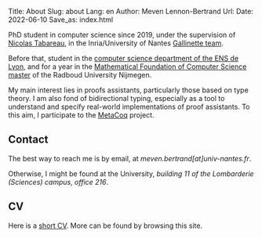 Title: About
Slug: about
Lang: en
Author: Meven Lennon-Bertrand
Url:
Date: 2022-06-10
Save_as: index.html

PhD student in computer science since 2019, under the supervision of [Nicolas Tabareau](http://tabareau.fr), in the Inria/University of Nantes [Gallinette team](http://gallinette.inria.fr/).

Before that, student in the [computer science department of the ENS de Lyon](http://www.ens-lyon.fr/DI/), and for a year in the [Mathematical Foundation of Computer Science master](https://www.ru.nl/courseguides/science/master/master-computing-science/specialisation-mfocs-0/) of the Radboud University Nijmegen.

My main interest lies in proofs assistants, particularly those based on type theory. I am also fond of bidirectional typing, especially as a tool to understand and specify real-world implementations of proof assistants. To this aim, I participate to the [MetaCoq](https://metacoq.github.io/) project.

## Contact

The best way to reach me is by email, at *meven.bertrand\[at\]univ-nantes.fr*.

Otherwise, I might be found at the University, *building 11 of the Lombarderie (Sciences) campus, office 216*.

## CV

Here is a [short CV]({static}/documents/CV-en.pdf). More can be found by browsing this site.